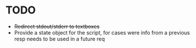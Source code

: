 # TODO

* ~~Redirect stdout/stderr to textboxes~~
* Provide a state object for the script, for cases were info from a previous resp needs to be used in a future req
